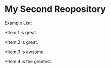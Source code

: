 # My Second Reopository

Example List:

*Item 1 is great.

*Item 2 is great.

*Item 3 is awsome.

*Item 4 is the greatest.